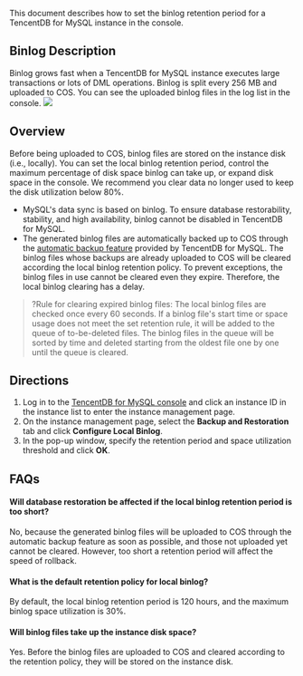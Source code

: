 
This document describes how to set the binlog retention period for a TencentDB for MySQL instance in the console.

## Binlog Description
Binlog grows fast when a TencentDB for MySQL instance executes large transactions or lots of DML operations. Binlog is split every 256 MB and uploaded to COS. You can see the uploaded binlog files in the log list in the console.
![](https://main.qcloudimg.com/raw/bcf3d0d2ac291ccebbcfebea05fd11f1.png)

## Overview
Before being uploaded to COS, binlog files are stored on the instance disk (i.e., locally). You can set the local binlog retention period, control the maximum percentage of disk space binlog can take up, or expand disk space in the console. We recommend you clear data no longer used to keep the disk utilization below 80%.
- MySQL's data sync is based on binlog. To ensure database restorability, stability, and high availability, binlog cannot be disabled in TencentDB for MySQL.
- The generated binlog files are automatically backed up to COS through the [automatic backup feature](https://intl.cloud.tencent.com/document/product/236/37796) provided by TencentDB for MySQL. The binlog files whose backups are already uploaded to COS will be cleared according the local binlog retention policy. To prevent exceptions, the binlog files in use cannot be cleared even they expire. Therefore, the local binlog clearing has a delay.
>?Rule for clearing expired binlog files:
>The local binlog files are checked once every 60 seconds. If a binlog file's start time or space usage does not meet the set retention rule, it will be added to the queue of to-be-deleted files. The binlog files in the queue will be sorted by time and deleted starting from the oldest file one by one until the queue is cleared.

## Directions
1. Log in to the [TencentDB for MySQL console](https://console.cloud.tencent.com/cdb) and click an instance ID in the instance list to enter the instance management page.
2. On the instance management page, select the **Backup and Restoration** tab and click **Configure Local Binlog**.
3. In the pop-up window, specify the retention period and space utilization threshold and click **OK**.

## FAQs
#### Will database restoration be affected if the local binlog retention period is too short?
No, because the generated binlog files will be uploaded to COS through the automatic backup feature as soon as possible, and those not uploaded yet cannot be cleared. However, too short a retention period will affect the speed of rollback.

#### What is the default retention policy for local binlog?
By default, the local binlog retention period is 120 hours, and the maximum binlog space utilization is 30%.

#### Will binlog files take up the instance disk space?
Yes. Before the binlog files are uploaded to COS and cleared according to the retention policy, they will be stored on the instance disk.
